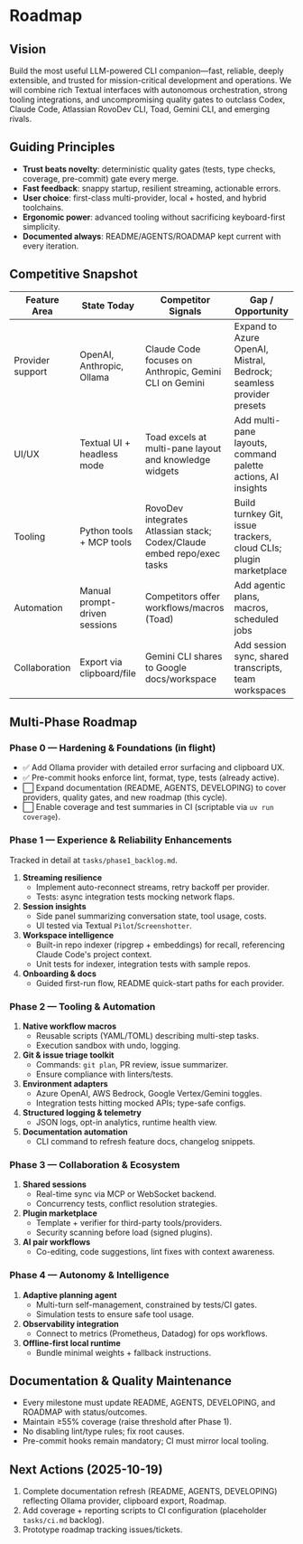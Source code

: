 # Roadmap

## Vision

Build the most useful LLM-powered CLI companion—fast, reliable, deeply extensible, and trusted for mission-critical development and operations. We will combine rich Textual interfaces with autonomous orchestration, strong tooling integrations, and uncompromising quality gates to outclass Codex, Claude Code, Atlassian RovoDev CLI, Toad, Gemini CLI, and emerging rivals.

## Guiding Principles

- **Trust beats novelty**: deterministic quality gates (tests, type checks, coverage, pre-commit) gate every merge.
- **Fast feedback**: snappy startup, resilient streaming, actionable errors.
- **User choice**: first-class multi-provider, local + hosted, and hybrid toolchains.
- **Ergonomic power**: advanced tooling without sacrificing keyboard-first simplicity.
- **Documented always**: README/AGENTS/ROADMAP kept current with every iteration.

## Competitive Snapshot

| Feature Area | State Today | Competitor Signals | Gap / Opportunity |
| --- | --- | --- | --- |
| Provider support | OpenAI, Anthropic, Ollama | Claude Code focuses on Anthropic, Gemini CLI on Gemini | Expand to Azure OpenAI, Mistral, Bedrock; seamless provider presets |
| UI/UX | Textual UI + headless mode | Toad excels at multi-pane layout and knowledge widgets | Add multi-pane layouts, command palette actions, AI insights |
| Tooling | Python tools + MCP tools | RovoDev integrates Atlassian stack; Codex/Claude embed repo/exec tasks | Build turnkey Git, issue trackers, cloud CLIs; plugin marketplace |
| Automation | Manual prompt-driven sessions | Competitors offer workflows/macros (Toad) | Add agentic plans, macros, scheduled jobs |
| Collaboration | Export via clipboard/file | Gemini CLI shares to Google docs/workspace | Add session sync, shared transcripts, team workspaces |

## Multi-Phase Roadmap

### Phase 0 — Hardening & Foundations (in flight)
- ✅ Add Ollama provider with detailed error surfacing and clipboard UX.
- ✅ Pre-commit hooks enforce lint, format, type, tests (already active).
- ⬜ Expand documentation (README, AGENTS, DEVELOPING) to cover providers, quality gates, and new roadmap (this cycle).
- ⬜ Enable coverage and test summaries in CI (scriptable via `uv run coverage`).

### Phase 1 — Experience & Reliability Enhancements
Tracked in detail at `tasks/phase1_backlog.md`.
1. **Streaming resilience**
   - Implement auto-reconnect streams, retry backoff per provider.
   - Tests: async integration tests mocking network flaps.
2. **Session insights**
   - Side panel summarizing conversation state, tool usage, costs.
   - UI tested via Textual `Pilot`/`Screenshotter`.
3. **Workspace intelligence**
   - Built-in repo indexer (ripgrep + embeddings) for recall, referencing Claude Code's project context.
   - Unit tests for indexer, integration tests with sample repos.
4. **Onboarding & docs**
   - Guided first-run flow, README quick-start paths for each provider.

### Phase 2 — Tooling & Automation
1. **Native workflow macros**
   - Reusable scripts (YAML/TOML) describing multi-step tasks.
   - Execution sandbox with undo, logging.
2. **Git & issue triage toolkit**
   - Commands: `git plan`, PR review, issue summarizer.
   - Ensure compliance with linters/tests.
3. **Environment adapters**
   - Azure OpenAI, AWS Bedrock, Google Vertex/Gemini toggles.
   - Integration tests hitting mocked APIs; type-safe configs.
4. **Structured logging & telemetry**
   - JSON logs, opt-in analytics, runtime health view.
5. **Documentation automation**
   - CLI command to refresh feature docs, changelog snippets.

### Phase 3 — Collaboration & Ecosystem
1. **Shared sessions**
   - Real-time sync via MCP or WebSocket backend.
   - Concurrency tests, conflict resolution strategies.
2. **Plugin marketplace**
   - Template + verifier for third-party tools/providers.
   - Security scanning before load (signed plugins).
3. **AI pair workflows**
   - Co-editing, code suggestions, lint fixes with context awareness.

### Phase 4 — Autonomy & Intelligence
1. **Adaptive planning agent**
   - Multi-turn self-management, constrained by tests/CI gates.
   - Simulation tests to ensure safe tool usage.
2. **Observability integration**
   - Connect to metrics (Prometheus, Datadog) for ops workflows.
3. **Offline-first local runtime**
   - Bundle minimal weights + fallback instructions.

## Documentation & Quality Maintenance

- Every milestone must update README, AGENTS, DEVELOPING, and ROADMAP with status/outcomes.
- Maintain ≥55% coverage (raise threshold after Phase 1).
- No disabling lint/type rules; fix root causes.
- Pre-commit hooks remain mandatory; CI must mirror local tooling.

## Next Actions (2025-10-19)

1. Complete documentation refresh (README, AGENTS, DEVELOPING) reflecting Ollama provider, clipboard export, Roadmap.
2. Add coverage + reporting scripts to CI configuration (placeholder `tasks/ci.md` backlog).
3. Prototype roadmap tracking issues/tickets.
